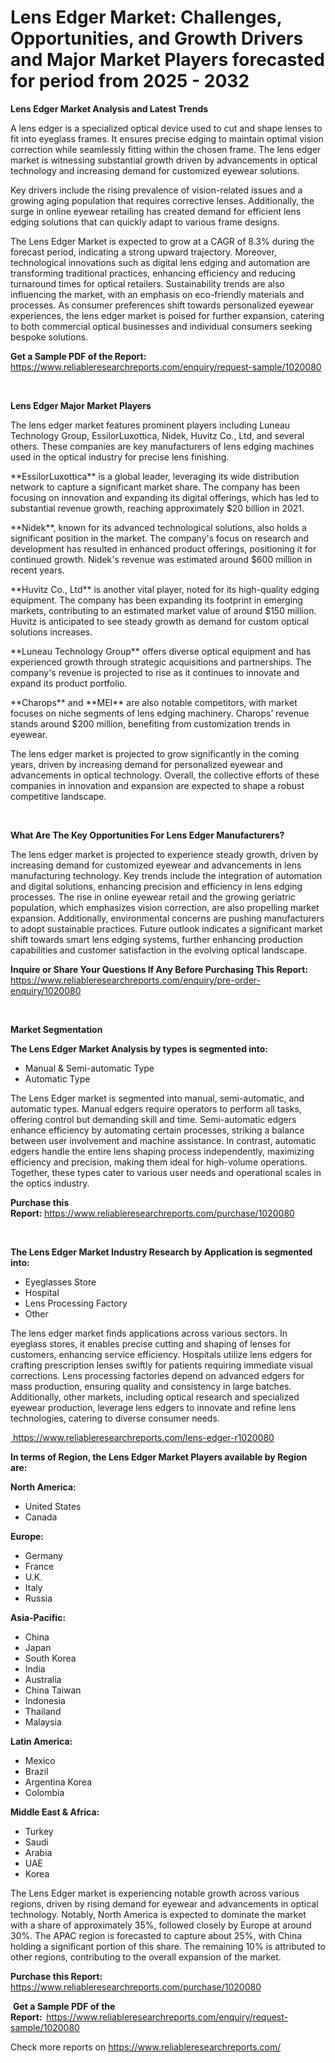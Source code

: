 <p><h1>Lens Edger Market: Challenges, Opportunities, and Growth Drivers and Major Market Players forecasted for period from 2025 - 2032</h1></p><p><strong>Lens Edger Market Analysis and Latest Trends</strong></p>
<p><p>A lens edger is a specialized optical device used to cut and shape lenses to fit into eyeglass frames. It ensures precise edging to maintain optimal vision correction while seamlessly fitting within the chosen frame. The lens edger market is witnessing substantial growth driven by advancements in optical technology and increasing demand for customized eyewear solutions.</p><p>Key drivers include the rising prevalence of vision-related issues and a growing aging population that requires corrective lenses. Additionally, the surge in online eyewear retailing has created demand for efficient lens edging solutions that can quickly adapt to various frame designs. </p><p>The Lens Edger Market is expected to grow at a CAGR of 8.3% during the forecast period, indicating a strong upward trajectory. Moreover, technological innovations such as digital lens edging and automation are transforming traditional practices, enhancing efficiency and reducing turnaround times for optical retailers. Sustainability trends are also influencing the market, with an emphasis on eco-friendly materials and processes. As consumer preferences shift towards personalized eyewear experiences, the lens edger market is poised for further expansion, catering to both commercial optical businesses and individual consumers seeking bespoke solutions.</p></p>
<p><strong>Get a Sample PDF of the Report:&nbsp;</strong> <a href="https://www.reliableresearchreports.com/enquiry/request-sample/1020080?utm_campaign=2002&utm_medium=2&utm_source=Github&utm_content=ia&utm_term=22022025&utm_id=lens-edger">https://www.reliableresearchreports.com/enquiry/request-sample/1020080</a></p>
<p>&nbsp;</p>
<p><strong>Lens Edger Major Market Players</strong></p>
<p><p>The lens edger market features prominent players including Luneau Technology Group, EssilorLuxottica, Nidek, Huvitz Co., Ltd, and several others. These companies are key manufacturers of lens edging machines used in the optical industry for precise lens finishing.</p><p>**EssilorLuxottica** is a global leader, leveraging its wide distribution network to capture a significant market share. The company has been focusing on innovation and expanding its digital offerings, which has led to substantial revenue growth, reaching approximately $20 billion in 2021.</p><p>**Nidek**, known for its advanced technological solutions, also holds a significant position in the market. The company's focus on research and development has resulted in enhanced product offerings, positioning it for continued growth. Nidek's revenue was estimated around $600 million in recent years.</p><p>**Huvitz Co., Ltd** is another vital player, noted for its high-quality edging equipment. The company has been expanding its footprint in emerging markets, contributing to an estimated market value of around $150 million. Huvitz is anticipated to see steady growth as demand for custom optical solutions increases.</p><p>**Luneau Technology Group** offers diverse optical equipment and has experienced growth through strategic acquisitions and partnerships. The company's revenue is projected to rise as it continues to innovate and expand its product portfolio.</p><p>**Charops** and **MEI** are also notable competitors, with market focuses on niche segments of lens edging machinery. Charops’ revenue stands around $200 million, benefiting from customization trends in eyewear.</p><p>The lens edger market is projected to grow significantly in the coming years, driven by increasing demand for personalized eyewear and advancements in optical technology. Overall, the collective efforts of these companies in innovation and expansion are expected to shape a robust competitive landscape.</p></p>
<p>&nbsp;</p>
<p><strong>What Are The Key Opportunities For Lens Edger Manufacturers?</strong></p>
<p><p>The lens edger market is projected to experience steady growth, driven by increasing demand for customized eyewear and advancements in lens manufacturing technology. Key trends include the integration of automation and digital solutions, enhancing precision and efficiency in lens edging processes. The rise in online eyewear retail and the growing geriatric population, which emphasizes vision correction, are also propelling market expansion. Additionally, environmental concerns are pushing manufacturers to adopt sustainable practices. Future outlook indicates a significant market shift towards smart lens edging systems, further enhancing production capabilities and customer satisfaction in the evolving optical landscape.</p></p>
<p><strong>Inquire or Share Your Questions If Any Before Purchasing This Report:</strong> <a href="https://www.reliableresearchreports.com/enquiry/pre-order-enquiry/1020080?utm_campaign=2002&utm_medium=2&utm_source=Github&utm_content=ia&utm_term=22022025&utm_id=lens-edger">https://www.reliableresearchreports.com/enquiry/pre-order-enquiry/1020080</a></p>
<p>&nbsp;</p>
<p><strong>Market Segmentation</strong></p>
<p><strong>The Lens Edger Market Analysis by types is segmented into:</strong></p>
<p><ul><li>Manual & Semi-automatic Type</li><li>Automatic Type</li></ul></p>
<p><p>The Lens Edger market is segmented into manual, semi-automatic, and automatic types. Manual edgers require operators to perform all tasks, offering control but demanding skill and time. Semi-automatic edgers enhance efficiency by automating certain processes, striking a balance between user involvement and machine assistance. In contrast, automatic edgers handle the entire lens shaping process independently, maximizing efficiency and precision, making them ideal for high-volume operations. Together, these types cater to various user needs and operational scales in the optics industry.</p></p>
<p><strong>Purchase this Report:&nbsp;</strong><a href="https://www.reliableresearchreports.com/purchase/1020080?utm_campaign=2002&utm_medium=2&utm_source=Github&utm_content=ia&utm_term=22022025&utm_id=lens-edger">https://www.reliableresearchreports.com/purchase/1020080</a></p>
<p>&nbsp;</p>
<p><strong>The Lens Edger Market Industry Research by Application is segmented into:</strong></p>
<p><ul><li>Eyeglasses Store</li><li>Hospital</li><li>Lens Processing Factory</li><li>Other</li></ul></p>
<p><p>The lens edger market finds applications across various sectors. In eyeglass stores, it enables precise cutting and shaping of lenses for customers, enhancing service efficiency. Hospitals utilize lens edgers for crafting prescription lenses swiftly for patients requiring immediate visual corrections. Lens processing factories depend on advanced edgers for mass production, ensuring quality and consistency in large batches. Additionally, other markets, including optical research and specialized eyewear production, leverage lens edgers to innovate and refine lens technologies, catering to diverse consumer needs.</p></p>
<p><a href="https://www.reliableresearchreports.com/lens-edger-r1020080?utm_campaign=2002&utm_medium=2&utm_source=Github&utm_content=ia&utm_term=22022025&utm_id=lens-edger">&nbsp;https://www.reliableresearchreports.com/lens-edger-r1020080</a></p>
<p><strong>In terms of Region, the Lens Edger Market Players available by Region are:</strong></p>
<p>
    <p> <strong> North America: </strong>
        <ul>
            <li>United States</li>
            <li>Canada</li>
        </ul>
        </p> 
    <p> <strong> Europe: </strong>
        <ul>
            <li>Germany</li>
            <li>France</li>
            <li>U.K.</li>
            <li>Italy</li>
            <li>Russia</li>
        </ul>
        </p> 
    <p> <strong> Asia-Pacific: </strong>
        <ul>
            <li>China</li>
            <li>Japan</li>
            <li>South Korea</li>
            <li>India</li>
            <li>Australia</li>
            <li>China Taiwan</li>
            <li>Indonesia</li>
            <li>Thailand</li>
            <li>Malaysia</li>
        </ul>
        </p> 
    <p> <strong> Latin America: </strong>
        <ul>
            <li>Mexico</li>
            <li>Brazil</li>
            <li>Argentina Korea</li>
            <li>Colombia</li>
        </ul>
        </p> 
    <p> <strong> Middle East & Africa: </strong>
        <ul>
            <li>Turkey</li>
            <li>Saudi</li>
            <li>Arabia</li>
            <li>UAE</li>
            <li>Korea</li>
        </ul>
    </p>
    </p>
<p><p>The Lens Edger market is experiencing notable growth across various regions, driven by rising demand for eyewear and advancements in optical technology. Notably, North America is expected to dominate the market with a share of approximately 35%, followed closely by Europe at around 30%. The APAC region is forecasted to capture about 25%, with China holding a significant portion of this share. The remaining 10% is attributed to other regions, contributing to the overall expansion of the market.</p></p>
<p><strong>Purchase this Report: </strong><a href="https://www.reliableresearchreports.com/purchase/1020080?utm_campaign=2002&utm_medium=2&utm_source=Github&utm_content=ia&utm_term=22022025&utm_id=lens-edger">https://www.reliableresearchreports.com/purchase/1020080</a></p>
<p>&nbsp;<strong>Get a Sample PDF of the Report:&nbsp;&nbsp;</strong><a href="https://www.reliableresearchreports.com/enquiry/request-sample/1020080?utm_campaign=2002&utm_medium=2&utm_source=Github&utm_content=ia&utm_term=22022025&utm_id=lens-edger">https://www.reliableresearchreports.com/enquiry/request-sample/1020080</a></p>
<p><strong></strong></p>
<p>Check more reports on <a href="https://www.reliableresearchreports.com/?utm_campaign=2002&utm_medium=2&utm_source=Github&utm_content=ia&utm_term=22022025&utm_id=lens-edger">https://www.reliableresearchreports.com/</a></p>
